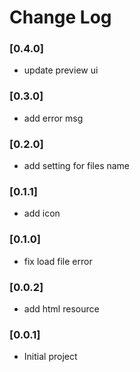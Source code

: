 # Change Log

### [0.4.0]

- update preview ui

### [0.3.0]

- add error msg

### [0.2.0]

- add setting for files name

### [0.1.1]

- add icon

### [0.1.0]

- fix load file error

### [0.0.2]

- add html resource

### [0.0.1]

- Initial project